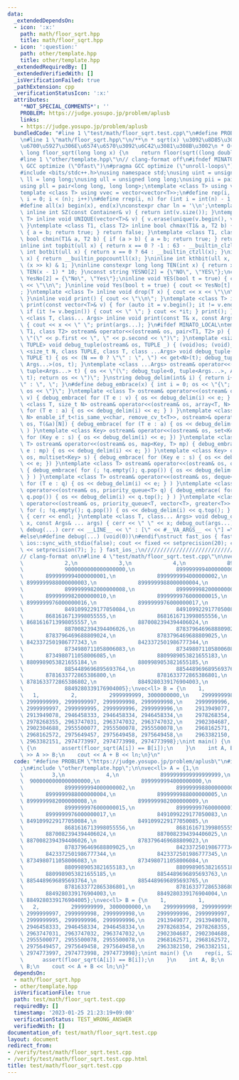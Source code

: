 ```yaml
---
data:
  _extendedDependsOn:
  - icon: ':x:'
    path: math/floor_sqrt.hpp
    title: math/floor_sqrt.hpp
  - icon: ':question:'
    path: other/template.hpp
    title: other/template.hpp
  _extendedRequiredBy: []
  _extendedVerifiedWith: []
  _isVerificationFailed: true
  _pathExtension: cpp
  _verificationStatusIcon: ':x:'
  attributes:
    '*NOT_SPECIAL_COMMENTS*': ''
    PROBLEM: https://judge.yosupo.jp/problem/aplusb
    links:
    - https://judge.yosupo.jp/problem/aplusb
  bundledCode: "#line 1 \"test/math/floor_sqrt.test.cpp\"\n#define PROBLEM \"https://judge.yosupo.jp/problem/aplusb\"\
    \n#line 1 \"math/floor_sqrt.hpp\"\n/**\n * sqrt(x) \u3092\u8D85\u3048\u306A\u3044\
    \u6700\u5927\u306E\u6574\u6570\u3092\u6C42\u3081\u308B\u3002\n * O(1)\n */\nlong\
    \ long floor_sqrt(long long x) {\n    return floor(sqrt((long double)x));\n}\n\
    #line 1 \"other/template.hpp\"\n// clang-format off\n#ifndef MINATO_LOCAL\n#pragma\
    \ GCC optimize (\"Ofast\")\n#pragma GCC optimize (\"unroll-loops\")\n#endif\n\
    #include <bits/stdc++.h>\nusing namespace std;\nusing uint = unsigned int;\nusing\
    \ ll = long long;\nusing ull = unsigned long long;\nusing pii = pair<int, int>;\n\
    using pll = pair<long long, long long>;\ntemplate <class T> using vec = vector<T>;\n\
    template <class T> using vvec = vector<vector<T>>;\n#define rep(i, n) for (int\
    \ i = 0; i < (n); i++)\n#define rrep(i, n) for (int i = int(n) - 1; i >= 0; i--)\n\
    #define all(x) begin(x), end(x)\nconstexpr char ln = '\\n';\ntemplate <class Container>\
    \ inline int SZ(const Container& v) { return int(v.size()); }\ntemplate <class\
    \ T> inline void UNIQUE(vector<T>& v) { v.erase(unique(v.begin(), v.end()), v.end());\
    \ }\ntemplate <class T1, class T2> inline bool chmax(T1& a, T2 b) { if (a < b)\
    \ { a = b; return true; } return false; }\ntemplate <class T1, class T2> inline\
    \ bool chmin(T1& a, T2 b) { if (a > b) { a = b; return true; } return false; }\n\
    inline int topbit(ull x) { return x == 0 ? -1 : 63 - __builtin_clzll(x); }\ninline\
    \ int botbit(ull x) { return x == 0 ? 64 : __builtin_ctzll(x); }\ninline int popcount(ull\
    \ x) { return __builtin_popcountll(x); }\ninline int kthbit(ull x, int k) { return\
    \ (x >> k) & 1; }\ninline constexpr long long TEN(int x) { return x == 0 ? 1 :\
    \ TEN(x - 1) * 10; }\nconst string YESNO[2] = {\"NO\", \"YES\"};\nconst string\
    \ YesNo[2] = {\"No\", \"Yes\"};\ninline void YES(bool t = true) { cout << YESNO[t]\
    \ << \"\\n\"; }\ninline void Yes(bool t = true) { cout << YesNo[t] << \"\\n\"\
    ; }\ntemplate <class T> inline void drop(T x) { cout << x << \"\\n\"; exit(0);\
    \ }\ninline void print() { cout << \"\\n\"; }\ntemplate <class T> inline void\
    \ print(const vector<T>& v) { for (auto it = v.begin(); it != v.end(); ++it) {\
    \ if (it != v.begin()) { cout << \" \"; } cout << *it; } print(); }\ntemplate\
    \ <class T, class... Args> inline void print(const T& x, const Args& ... args)\
    \ { cout << x << \" \"; print(args...); }\n#ifdef MINATO_LOCAL\ntemplate <class\
    \ T1, class T2> ostream& operator<<(ostream& os, pair<T1, T2> p) { return os <<\
    \ \"(\" << p.first << \", \" << p.second << \")\"; }\ntemplate <size_t N, class\
    \ TUPLE> void debug_tuple(ostream& os, TUPLE _) { (void)os; (void)_; }\ntemplate\
    \ <size_t N, class TUPLE, class T, class ...Args> void debug_tuple(ostream &os,\
    \ TUPLE t) { os << (N == 0 ? \"\" : \", \") << get<N>(t); debug_tuple<N + 1, TUPLE,\
    \ Args...>(os, t); }\ntemplate <class ...Args> ostream& operator<<(ostream& os,\
    \ tuple<Args...> t) { os << \"(\"; debug_tuple<0, tuple<Args...>, Args...>(os,\
    \ t); return os << \")\"; }\nstring debug_delim(int& i) { return i++ == 0 ? \"\
    \" : \", \"; }\n#define debug_embrace(x) { int i = 0; os << \"{\";  { x } return\
    \ os << \"}\"; }\ntemplate <class T> ostream& operator<<(ostream& os, vector<T>\
    \ v) { debug_embrace( for (T e : v) { os << debug_delim(i) << e; } ) }\ntemplate\
    \ <class T, size_t N> ostream& operator<<(ostream& os, array<T, N> a) { debug_embrace(\
    \ for (T e : a) { os << debug_delim(i) << e; } ) }\ntemplate <class T, size_t\
    \ N> enable_if_t<!is_same_v<char, remove_cv_t<T>>, ostream>& operator<<(ostream&\
    \ os, T(&a)[N]) { debug_embrace( for (T e : a) { os << debug_delim(i) << e; }\
    \ ) }\ntemplate <class Key> ostream& operator<<(ostream& os, set<Key> s) { debug_embrace(\
    \ for (Key e : s) { os << debug_delim(i) << e; }) }\ntemplate <class Key, class\
    \ T> ostream& operator<<(ostream& os, map<Key, T> mp) { debug_embrace( for (auto\
    \ e : mp) { os << debug_delim(i) << e; }) }\ntemplate <class Key> ostream& operator<<(ostream&\
    \ os, multiset<Key> s) { debug_embrace( for (Key e : s) { os << debug_delim(i)\
    \ << e; }) }\ntemplate <class T> ostream& operator<<(ostream& os, queue<T> q)\
    \ { debug_embrace( for (; !q.empty(); q.pop()) { os << debug_delim(i) << q.front();\
    \ } ) }\ntemplate <class T> ostream& operator<<(ostream& os, deque<T> q) { debug_embrace(\
    \ for (T e : q) { os << debug_delim(i) << e; } ) }\ntemplate <class T> ostream&\
    \ operator<<(ostream& os, priority_queue<T> q) { debug_embrace( for (; !q.empty();\
    \ q.pop()) { os << debug_delim(i) << q.top(); } ) }\ntemplate <class T> ostream&\
    \ operator<<(ostream& os, priority_queue<T, vector<T>, greater<T>> q) { debug_embrace(\
    \ for (; !q.empty(); q.pop()) { os << debug_delim(i) << q.top(); } ) }\nvoid debug_out()\
    \ { cerr << endl; }\ntemplate <class T, class... Args> void debug_out(const T&\
    \ x, const Args& ... args) { cerr << \" \" << x; debug_out(args...); }\n#define\
    \ debug(...) cerr << __LINE__ << \" : [\" << #__VA_ARGS__ << \"] =\", debug_out(__VA_ARGS__)\n\
    #else\n#define debug(...) (void(0))\n#endif\nstruct fast_ios { fast_ios() { cin.tie(nullptr);\
    \ ios::sync_with_stdio(false); cout << fixed << setprecision(20); cerr << fixed\
    \ << setprecision(7); }; } fast_ios_;\n///////////////////////////////////////////////////////////////////////////////////////////////////////////////////////////////////////////////////////////////////////////////////////////\n\
    // clang-format on\n#line 4 \"test/math/floor_sqrt.test.cpp\"\n\nvec<ll> A = {1,\n\
    \             2,\n             3,\n             4,\n             8999999999999999999,\n\
    \             9000000000000000000,\n             8999999994000000000,\n      \
    \       8999999994000000001,\n             8999999994000000002,\n            \
    \ 8999999988000000003,\n             8999999988000000004,\n             8999999988000000005,\n\
    \             8999999982000000008,\n             8999999982000000009,\n      \
    \       8999999982000000010,\n             8999999976000000015,\n            \
    \ 8999999976000000016,\n             8999999976000000017,\n             8491099229177050083,\n\
    \             8491099229177050084,\n             8491099229177050085,\n      \
    \       8681616713998055555,\n             8681616713998055556,\n            \
    \ 8681616713998055557,\n             8870082394394406024,\n             8870082394394406025,\n\
    \             8870082394394406026,\n             8783796469688809023,\n      \
    \       8783796469688809024,\n             8783796469688809025,\n            \
    \ 8423372501986777343,\n             8423372501986777344,\n             8423372501986777345,\n\
    \             8734980711058006083,\n             8734980711058006084,\n      \
    \       8734980711058006085,\n             8809989053821655183,\n            \
    \ 8809989053821655184,\n             8809989053821655185,\n             8854489696895693763,\n\
    \             8854489696895693764,\n             8854489696895693765,\n      \
    \       8781633772865386800,\n             8781633772865386801,\n            \
    \ 8781633772865386802,\n             8849280339176904003,\n             8849280339176904004,\n\
    \             8849280339176904005};\nvec<ll> B = {\n    1,          1,       \
    \   1,          2,          2999999999, 3000000000,\n    2999999998, 2999999999,\
    \ 2999999999, 2999999997, 2999999998, 2999999998,\n    2999999996, 2999999997,\
    \ 2999999997, 2999999995, 2999999996, 2999999996,\n    2913949077, 2913949078,\
    \ 2913949078, 2946458333, 2946458334, 2946458334,\n    2978268354, 2978268355,\
    \ 2978268355, 2963747031, 2963747032, 2963747032,\n    2902304687, 2902304688,\
    \ 2902304688, 2955500077, 2955500078, 2955500078,\n    2968162571, 2968162572,\
    \ 2968162572, 2975649457, 2975649458, 2975649458,\n    2963382150, 2963382151,\
    \ 2963382151, 2974773997, 2974773998, 2974773998};\nint main() {\n    rep(i, SZ(A))\
    \ {\n        assert(floor_sqrt(A[i]) == B[i]);\n    }\n    int A, B;\n    cin\
    \ >> A >> B;\n    cout << A + B << ln;\n}\n"
  code: "#define PROBLEM \"https://judge.yosupo.jp/problem/aplusb\"\n#include \"math/floor_sqrt.hpp\"\
    ;\n#include \"other/template.hpp\";\n\nvec<ll> A = {1,\n             2,\n    \
    \         3,\n             4,\n             8999999999999999999,\n           \
    \  9000000000000000000,\n             8999999994000000000,\n             8999999994000000001,\n\
    \             8999999994000000002,\n             8999999988000000003,\n      \
    \       8999999988000000004,\n             8999999988000000005,\n            \
    \ 8999999982000000008,\n             8999999982000000009,\n             8999999982000000010,\n\
    \             8999999976000000015,\n             8999999976000000016,\n      \
    \       8999999976000000017,\n             8491099229177050083,\n            \
    \ 8491099229177050084,\n             8491099229177050085,\n             8681616713998055555,\n\
    \             8681616713998055556,\n             8681616713998055557,\n      \
    \       8870082394394406024,\n             8870082394394406025,\n            \
    \ 8870082394394406026,\n             8783796469688809023,\n             8783796469688809024,\n\
    \             8783796469688809025,\n             8423372501986777343,\n      \
    \       8423372501986777344,\n             8423372501986777345,\n            \
    \ 8734980711058006083,\n             8734980711058006084,\n             8734980711058006085,\n\
    \             8809989053821655183,\n             8809989053821655184,\n      \
    \       8809989053821655185,\n             8854489696895693763,\n            \
    \ 8854489696895693764,\n             8854489696895693765,\n             8781633772865386800,\n\
    \             8781633772865386801,\n             8781633772865386802,\n      \
    \       8849280339176904003,\n             8849280339176904004,\n            \
    \ 8849280339176904005};\nvec<ll> B = {\n    1,          1,          1,       \
    \   2,          2999999999, 3000000000,\n    2999999998, 2999999999, 2999999999,\
    \ 2999999997, 2999999998, 2999999998,\n    2999999996, 2999999997, 2999999997,\
    \ 2999999995, 2999999996, 2999999996,\n    2913949077, 2913949078, 2913949078,\
    \ 2946458333, 2946458334, 2946458334,\n    2978268354, 2978268355, 2978268355,\
    \ 2963747031, 2963747032, 2963747032,\n    2902304687, 2902304688, 2902304688,\
    \ 2955500077, 2955500078, 2955500078,\n    2968162571, 2968162572, 2968162572,\
    \ 2975649457, 2975649458, 2975649458,\n    2963382150, 2963382151, 2963382151,\
    \ 2974773997, 2974773998, 2974773998};\nint main() {\n    rep(i, SZ(A)) {\n  \
    \      assert(floor_sqrt(A[i]) == B[i]);\n    }\n    int A, B;\n    cin >> A >>\
    \ B;\n    cout << A + B << ln;\n}"
  dependsOn:
  - math/floor_sqrt.hpp
  - other/template.hpp
  isVerificationFile: true
  path: test/math/floor_sqrt.test.cpp
  requiredBy: []
  timestamp: '2023-01-25 21:23:19+09:00'
  verificationStatus: TEST_WRONG_ANSWER
  verifiedWith: []
documentation_of: test/math/floor_sqrt.test.cpp
layout: document
redirect_from:
- /verify/test/math/floor_sqrt.test.cpp
- /verify/test/math/floor_sqrt.test.cpp.html
title: test/math/floor_sqrt.test.cpp
---
```

